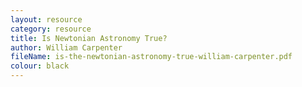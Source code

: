 ```yaml
---
layout: resource
category: resource
title: Is Newtonian Astronomy True?
author: William Carpenter
fileName: is-the-newtonian-astronomy-true-william-carpenter.pdf
colour: black
---
```

